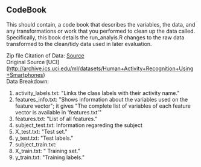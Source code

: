 ## CodeBook

This should contain, a code book that describes the variables, the data, and any transformations or work that you performed to clean up the data called.  <br />
Specifically, this book details the run_analyis.R changes to the raw data transformed to the clean/tidy data used in later evaluation.

Zip file Citation of Data: [Source](https://d396qusza40orc.cloudfront.net/getdata%2Fprojectfiles%2FUCI%20HAR%20Dataset.zip) <br />
Original Source [UCI] (http://archive.ics.uci.edu/ml/datasets/Human+Activity+Recognition+Using+Smartphones)
<br />
Data Breakdown: <br />

1. activity_labels.txt: "Links the class labels with their activity name."  <br />
2. features_info.txt: "Shows information about the variables used on the feature vector"; it gives "The complete list of variables of each feature vector is available in 'features.txt'"
3. features.txt: "List of all features."  <br />
4. subject_test.txt: Information regareding the subject  <br />
5. X_test.txt: "Test set."  <br />
6. y_test.txt: "Test labels."  <br />
7. subject_train.txt:   <br />
8. X_train.txt: " Training set."  <br />
9. y_train.txt: "Training labels."  <br />

